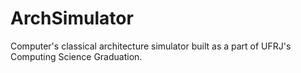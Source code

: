 ArchSimulator
=============

Computer's classical architecture simulator built as a part of UFRJ's Computing Science Graduation.
